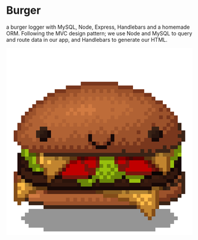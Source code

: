 # Burger
a burger logger with MySQL, Node, Express, Handlebars and a homemade ORM. Following the MVC design pattern; we use Node and MySQL to query and route data in our app, and Handlebars to generate our HTML.


![Image of Burgar](public/assets/images/burger.gif)